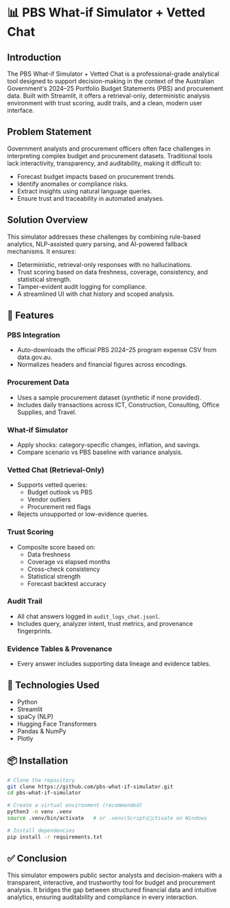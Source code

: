
# 📊 PBS What-if Simulator + Vetted Chat

## Introduction
The PBS What-if Simulator + Vetted Chat is a professional-grade analytical tool designed to support decision-making in the context of the Australian Government's 2024–25 Portfolio Budget Statements (PBS) and procurement data. Built with Streamlit, it offers a retrieval-only, deterministic analysis environment with trust scoring, audit trails, and a clean, modern user interface.

## Problem Statement
Government analysts and procurement officers often face challenges in interpreting complex budget and procurement datasets. Traditional tools lack interactivity, transparency, and auditability, making it difficult to:
- Forecast budget impacts based on procurement trends.
- Identify anomalies or compliance risks.
- Extract insights using natural language queries.
- Ensure trust and traceability in automated analyses.

## Solution Overview
This simulator addresses these challenges by combining rule-based analytics, NLP-assisted query parsing, and AI-powered fallback mechanisms. It ensures:
- Deterministic, retrieval-only responses with no hallucinations.
- Trust scoring based on data freshness, coverage, consistency, and statistical strength.
- Tamper-evident audit logging for compliance.
- A streamlined UI with chat history and scoped analysis.

## 🚀 Features
### PBS Integration
- Auto-downloads the official PBS 2024–25 program expense CSV from data.gov.au.
- Normalizes headers and financial figures across encodings.

### Procurement Data
- Uses a sample procurement dataset (synthetic if none provided).
- Includes daily transactions across ICT, Construction, Consulting, Office Supplies, and Travel.

### What-if Simulator
- Apply shocks: category-specific changes, inflation, and savings.
- Compare scenario vs PBS baseline with variance analysis.

### Vetted Chat (Retrieval-Only)
- Supports vetted queries:
  - Budget outlook vs PBS
  - Vendor outliers
  - Procurement red flags
- Rejects unsupported or low-evidence queries.

### Trust Scoring
- Composite score based on:
  - Data freshness
  - Coverage vs elapsed months
  - Cross-check consistency
  - Statistical strength
  - Forecast backtest accuracy

### Audit Trail
- All chat answers logged in `audit_logs_chat.jsonl`.
- Includes query, analyzer intent, trust metrics, and provenance fingerprints.

### Evidence Tables & Provenance
- Every answer includes supporting data lineage and evidence tables.

## 🧰 Technologies Used
- Python
- Streamlit
- spaCy (NLP)
- Hugging Face Transformers
- Pandas & NumPy
- Plotly

## 📦 Installation
```bash
# Clone the repository
git clone https://github.com/pbs-what-if-simulator.git
cd pbs-what-if-simulator

# Create a virtual environment (recommended)
python3 -m venv .venv
source .venv/bin/activate   # or .venv\Scriptsctivate on Windows

# Install dependencies
pip install -r requirements.txt
```

## ✅ Conclusion
This simulator empowers public sector analysts and decision-makers with a transparent, interactive, and trustworthy tool for budget and procurement analysis. It bridges the gap between structured financial data and intuitive analytics, ensuring auditability and compliance in every interaction.
